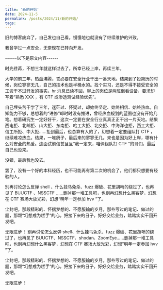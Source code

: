 ```yaml
---
title: '新的开始'
date: 2024-11-5
permalink: /posts/2024/11/新的开始/
tags:
---
```


旧的博客废弃了，自己发也自己看，慢慢地也就没有了继续维护的兴致。

我曾学过一点安全，无奈现在已转向开发。

------以下是原文内容------

时光荏苒，不想三年就这样过去了，所幸已经上岸，再续三年。

大学的前三年，热血沸腾，誓必要在安全行业干出一番天地。结果到了投简历的时候，岗位寥寥无几，自己的技术也是半桶水的。找个实习，还是不得不接受安全的工资干不过开发的事实。hr 消息已读不回，聊上的岗位是两班倒看设备，要求却写着“熟悉 XXX ，有 CTF 或渗透测试经验优先”。

自己埋头苦干学了三年，迷茫过、怀疑过，却始终坚定、始终相信、始终热血。自知能力不够，总想着的“进修”却时时没有推进，曾经热血规划的蓝图也没有开始几笔。想着研究生一定好好干，这次一定要在安全行业真真正正干出一片天地。结果西电拒、北邮拒、山大拒、东南拒、哈工大拒、北交拒、中海洋也拒，西工大拒、信工所拒、中大拒……拒到最后，也总算有入的了，幻想着一定要组队打 CTF ，继续难凉热血。结果，一堆鸽子，最后来的寥寥无几，来也是因为好上岸，哪有什么对安全的热爱。连面试前信誓旦旦“我一定来，咱俩组队打 CTF ”的哥们，最后自己也没来。

没错，最后我也没去。

罢了，没有一个好的本科经历，也不可能再有第二次的机会了，他们都只想要有经验的人。

别再讨论怎么反弹 shell 、什么挂马免杀、fuzz 爆破、花里胡哨的绕过了，也再见了 BUUCTF 、NSSCTF ……删掉那一堆工具吧，也别再幻想什么黑客梦，幻想在 CTF 赛场大放光彩，幻想“明年一定参加 hvv ”了。

尘封吧，那段精彩的、怀揣梦想的、不愿服输的岁月，那些写过的笔记、做过的题，那颗“幻想成为糕手”的心。把接下来的日子，好好交给业务，踏踏实实干回开发吧。

无限进步！
别再讨论怎么反弹 shell、什么挂马免杀、fuzz 爆破、花里胡哨的绕过了，也再见了 BUUCTF、NSSCTF、shodan、ZoomEye……删掉那一堆工具吧，也别再幻想什么黑客梦，幻想在 CTF 赛场大放光彩，幻想“明年一定参加 hvv ”了。

尘封吧，那段精彩的、怀揣梦想的、不愿服输的岁月，那些写过的笔记、做过的题，那颗“幻想成为糕手”的心。把接下来的日子，好好交给业务，踏踏实实干回开发吧。

无限进步！
